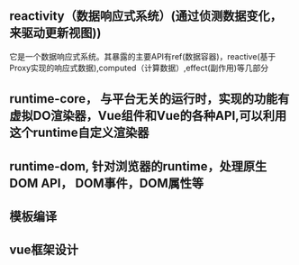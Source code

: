 ## reactivity（数据响应式系统）(通过侦测数据变化，来驱动更新视图))
它是一个数据响应式系统。其暴露的主要API有ref(数据容器)，reactive(基于Proxy实现的响应式数据),computed（计算数据）,effect(副作用)等几部分


## runtime-core， 与平台无关的运行时，实现的功能有虚拟DO渲染器，Vue组件和Vue的各种API,可以利用这个runtime自定义渲染器

## runtime-dom, 针对浏览器的runtime，处理原生DOM API， DOM事件，DOM属性等


## 模板编译


## vue框架设计
